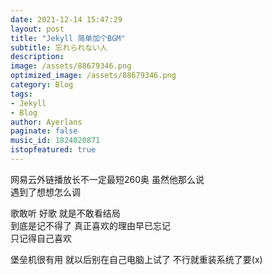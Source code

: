 ```yaml
---
date: 2021-12-14 15:47:29
layout: post
title: "Jekyll 简单加个BGM"
subtitle: 忘れられない人
description:
image: /assets/88679346.png
optimized_image: /assets/88679346.png
category: Blog
tags:
- Jekyll
- Blog
author: Ayerlans
paginate: false
music_id: 1824020871
istopfeatured: true
---
```



网易云外链播放长不一定最短260奥 虽然他那么说  
遇到了想想怎么调  

歌敢听 好歌 就是不敢看结局  
到底是记不得了 真正喜欢的理由早已忘记  
只记得自己喜欢  


堡垒机很有用 就以后别在自己电脑上试了
不行就重装系统了要(x)
